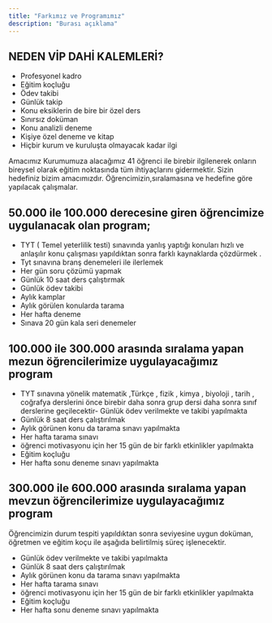 ```yaml
---
title: "Farkımız ve Programımız"
description: "Burası açıklama"
---
```


## NEDEN VİP DAHİ KALEMLERİ?
- Profesyonel kadro
- Eğitim koçluğu
- Ödev takibi
- Günlük takip
- Konu eksiklerin de bire bir özel ders
- Sınırsız doküman
- Konu analizli deneme
- Kişiye özel deneme ve kitap
- Hiçbir kurum ve kuruluşta olmayacak kadar ilgi 
  
Amacımız Kurumumuza alacağımız 41 öğrenci ile birebir ilgilenerek onların bireysel olarak eğitim noktasında tüm ihtiyaçlarını gidermektir. Sizin hedefiniz bizim amacımızdır. Öğrencimizin,sıralamasına ve hedefine  göre yapılacak çalışmalar. 

## 50.000 ile 100.000 derecesine giren öğrencimize uygulanacak olan program;

- TYT ( Temel yeterlilik testi) sınavında  yanlış yaptığı konuları hızlı ve anlaşılır  konu çalışması yapıldıktan sonra  farklı  kaynaklarda  çözdürmek .
- Tyt   sınavına branş denemeleri ile ilerlemek
- Her gün soru çözümü yapmak
- Günlük 10 saat ders çalıştırmak
- Günlük ödev takibi
- Aylık kamplar
- Aylık görülen konularda tarama
- Her hafta deneme
- Sınava 20 gün kala seri denemeler 
  
## 100.000 ile 300.000 arasında sıralama yapan mezun öğrencilerimize uygulayacağımız   program

- TYT sınavına yönelik matematik ,Türkçe  , fizik , kimya , biyoloji , tarih , coğrafya derslerini önce birebir daha sonra grup dersi daha sonra sınıf derslerine geçilecektir- Günlük ödev verilmekte   ve takibi yapılmakta
- Günlük 8 saat ders çalıştırılmak
- Aylık görünen konu da tarama sınavı   yapılmakta
- Her hafta tarama sınavı
- öğrenci motivasyonu için her 15 gün de bir farklı etkinlikler  yapılmakta
- Eğitim koçluğu
- Her hafta sonu deneme sınavı yapılmakta
  
## 300.000 ile 600.000   arasında sıralama yapan mevzun öğrencilerimize uygulayacağımız   program
  
Öğrencimizin durum tespiti yapıldıktan sonra seviyesine uygun doküman, öğretmen ve eğitim koçu ile aşağıda belirtilmiş süreç işlenecektir.
    
- Günlük ödev verilmekte   ve takibi yapılmakta
- Günlük 8 saat ders çalıştırılmak
- Aylık görünen konu da tarama sınavı   yapılmakta
- Her hafta tarama sınavı
- öğrenci motivasyonu için her 15 gün de bir farklı etkinlikler  yapılmakta
- Eğitim koçluğu
- Her hafta sonu deneme sınavı yapılmakta


